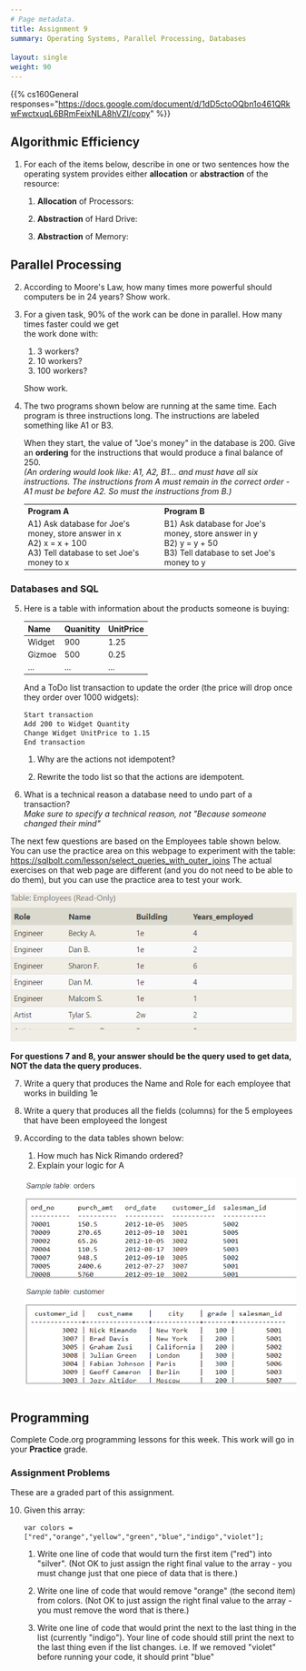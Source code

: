 ```yaml
---
# Page metadata.
title: Assignment 9
summary: Operating Systems, Parallel Processing, Databases

layout: single
weight: 90
---
```


{{% cs160General responses="https://docs.google.com/document/d/1dD5ctoOQbn1o461QRkwFwctxuqL6BRmFeixNLA8hVZI/copy" %}}

## Algorithmic Efficiency

1. For each of the items below, describe in one or two sentences how the operating system provides
either **allocation** or **abstraction** of the resource:
    1. **Allocation** of Processors:

    1. **Abstraction** of Hard Drive:

    1. **Abstraction** of Memory:

## Parallel Processing

2. According to Moore's Law, how many times more powerful should computers be in 24 years? Show work.

1. For a given task, 90% of the work can be done in parallel. How many times faster could we get\
the work done with:
    1. 3 workers?
    1. 10 workers?
    1. 100 workers?

    Show work.

1. The two programs shown below are running at the same time. Each program is three instructions
long. The instructions are labeled something like A1 or B3.  

    When they start, the value of "Joe's
    money" in the database is 200. Give an **ordering** for the instructions
    that would produce a final balance of 250.  
    *(An ordering would look like: A1, A2, B1… and must have all six instructions. The instructions from
    A must remain in the correct order - A1 must be before A2. So must the instructions from B.)*

    <table>
    <tr><th>Program A</th><th>Program B</th></tr>
    <tr><td>
    A1) Ask database for Joe's money, store answer in x<br>
    A2) x = x + 100<br>
    A3) Tell database to set Joe's money to x<br>
    </td>
    <td>
    B1) Ask database for Joe's money, store answer in y<br>
    B2) y = y + 50<br>
    B3) Tell database to set Joe's money to y<br>
    </td></tr>
    </table>

### Databases and SQL

5.  Here is a table with information about the products someone is buying:

    | Name | Quanitity | UnitPrice   |
    |-  |-  |-  |
    | Widget | 900 | 1.25   |
    | Gizmoe | 500 | 0.25   |
    | ... | ... | ...  |

    And a ToDo list transaction to update the order (the price will drop once they order
over 1000 widgets):

        Start transaction
        Add 200 to Widget Quantity
        Change Widget UnitPrice to 1.15
        End transaction

    1. Why are the actions not idempotent?

    1. Rewrite the todo list so that the actions are idempotent.

1. What is a technical reason a database need to undo part of a transaction?  
*Make sure to specify a technical reason, not "Because someone changed their mind"*


The next few questions are based on the Employees table shown below. You can use the practice
area on this webpage to experiment with the table: https://sqlbolt.com/lesson/select_queries_with_outer_joins 
The actual exercises on that web page are different (and you do not need to be able to do them),
but you can use the practice area to test your work.

![Employees table](table1.png)

**For questions 7 and 8, your answer should be the query used to get data, NOT the data the query produces.**

7. Write a query that produces the Name and Role for each employee that works in building 1e

8. Write a query that produces all the fields (columns) for the 5 employees that have
been employeed the longest

9. According to the data tables shown below: 
    1. How much has Nick Rimando ordered?
    1. Explain your logic for A

    ![Sales and customers tables](tables2.png)

## Programming

Complete Code.org programming lessons for this week. This work will go in your
**Practice** grade.

### Assignment Problems

These are a graded part of this assignment.

10. Given this array:

        var colors = ["red","orange","yellow","green","blue","indigo","violet"];

    1. Write one line of code that would turn the first item ("red") into "silver".
    (Not OK to just assign the right final value to the array - you must change just that one
    piece of data that is there.)

    1. Write one line of code that would remove "orange" (the second item) from colors.
    (Not OK to just assign the right final value to the array - you must remove the word that is there.)

    1. Write one line of code that would print the next to the last thing in the list (currently "indigo").
    Your line of code should still print the next to the last thing even if the list changes.
    i.e. If we removed "violet" before running your code, it should print "blue"
    
